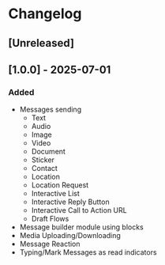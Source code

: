 # Changelog

## [Unreleased]

## [1.0.0] - 2025-07-01

### Added
- Messages sending
  - Text
  - Audio
  - Image
  - Video
  - Document
  - Sticker
  - Contact
  - Location
  - Location Request
  - Interactive List
  - Interactive Reply Button
  - Interactive Call to Action URL
  - Draft Flows
- Message builder module using blocks
- Media Uploading/Downloading
- Message Reaction
- Typing/Mark Messages as read indicators
